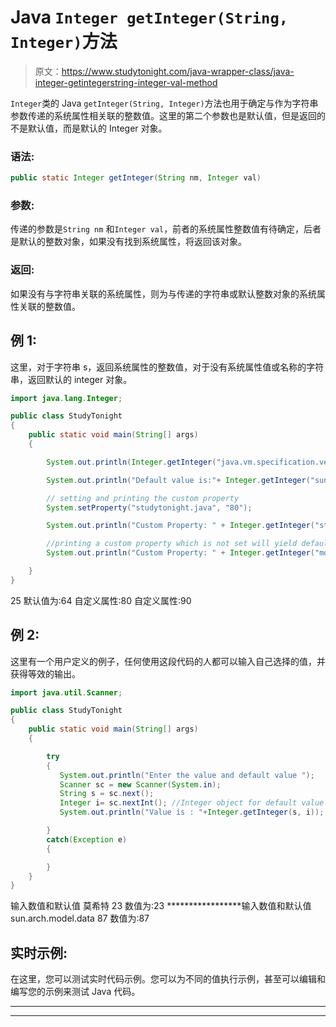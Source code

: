 # Java `Integer getInteger(String, Integer)`方法

> 原文：<https://www.studytonight.com/java-wrapper-class/java-integer-getintegerstring-integer-val-method>

`Integer`类的 Java `getInteger(String, Integer)`方法也用于确定与作为字符串参数传递的系统属性相关联的整数值。这里的第二个参数也是默认值，但是返回的不是默认值，而是默认的 Integer 对象。

### 语法:

```java
public static Integer getInteger(String nm, Integer val) 
```

### 参数:

传递的参数是`String nm` 和`Integer val`，前者的系统属性整数值有待确定，后者是默认的整数对象，如果没有找到系统属性，将返回该对象。

### 返回:

如果没有与字符串关联的系统属性，则为与传递的字符串或默认整数对象的系统属性关联的整数值。

## 例 1:

这里，对于字符串 s，返回系统属性的整数值，对于没有系统属性值或名称的字符串，返回默认的 integer 对象。

```java
import java.lang.Integer;

public class StudyTonight 
{  
    public static void main(String[] args)
    {  

        System.out.println(Integer.getInteger("java.vm.specification.vendor", 25));// Print default system property   

        System.out.println("Default value is:"+ Integer.getInteger("sun.arch.data.model")); //Prints the system property 

        // setting and printing the custom property  
        System.setProperty("studytonight.java", "80");  

        System.out.println("Custom Property: " + Integer.getInteger("studytonight.java"));  

        //printing a custom property which is not set will yield default value
        System.out.println("Custom Property: " + Integer.getInteger("mohit", 90));  

    }  
} 
```

25
默认值为:64
自定义属性:80
自定义属性:90

## 例 2:

这里有一个用户定义的例子，任何使用这段代码的人都可以输入自己选择的值，并获得等效的输出。

```java
import java.util.Scanner; 

public class StudyTonight
{  
    public static void main(String[] args) 
    {          

        try
        {
           System.out.println("Enter the value and default value ");                   
           Scanner sc = new Scanner(System.in);  
           String s = sc.next();
           Integer i= sc.nextInt(); //Integer object for default value
           System.out.println("Value is : "+Integer.getInteger(s, i)); //will returns the integer value of the system property 

        }
        catch(Exception e)
        {

        }
    }  
} 
```

输入数值和默认值
莫希特 23
数值为:23
*****************输入数值和默认值
sun.arch.model.data 87
数值为:87

## 实时示例:

在这里，您可以测试实时代码示例。您可以为不同的值执行示例，甚至可以编辑和编写您的示例来测试 Java 代码。

* * *

* * *